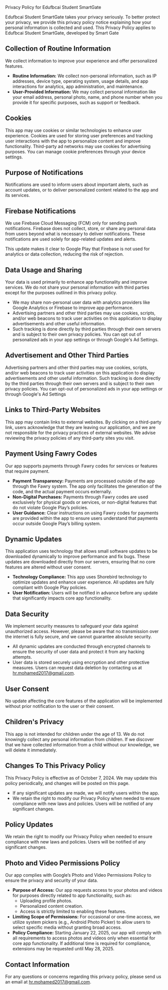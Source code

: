 Privacy Policy for Edufbcai Student SmartGate

Edufbcai Student SmartGate takes your privacy seriously. To better protect your privacy, we provide this privacy policy notice explaining how your personal information is collected and used. This Privacy Policy applies to Edufbcai Student SmartGate, developed by Smart Gate

## Collection of Routine Information

We collect information to improve your experience and offer personalized features.

- **Routine Information:** We collect non-personal information, such as IP addresses, device type, operating system, usage details, and app interactions for analytics, app administration, and maintenance.
- **User-Provided Information:** We may collect personal information like your email address, personal photo, name, and phone number when you provide it for specific purposes, such as support or feedback.

## Cookies

This app may use cookies or similar technologies to enhance user experience. Cookies are used for storing user preferences and tracking user interactions with the app to personalize content and improve functionality. Third-party ad networks may use cookies for advertising purposes. You can manage cookie preferences through your device settings.

## Purpose of Notifications

Notifications are used to inform users about important alerts, such as account updates, or to deliver personalized content related to the app and its services.

## Firebase Notifications

We use Firebase Cloud Messaging (FCM) only for sending push notifications. Firebase does not collect, store, or share any personal data from users beyond what is necessary to deliver notifications. These notifications are used solely for app-related updates and alerts.

This update makes it clear to Google Play that Firebase is not used for analytics or data collection, reducing the risk of rejection.
## Data Usage and Sharing

Your data is used primarily to enhance app functionality and improve services. We do not share your personal information with third parties except for the purposes outlined in this privacy policy.

- We may share non-personal user data with analytics providers like Google Analytics or Firebase to improve app performance.
- Advertising partners and other third parties may use cookies, scripts, and/or web beacons to track user activities on this application to display advertisements and other useful information.
- Such tracking is done directly by third parties through their own servers and is subject to their own privacy policies. You can opt out of personalized ads in your app settings or through Google's Ad Settings.

## Advertisement and Other Third Parties
Advertising partners and other third parties may use cookies, scripts, and/or web beacons to track user activities on this application to display advertisements and other useful information. Such tracking is done directly by the third parties through their own servers and is subject to their own privacy policies. You can opt-out of personalized ads in your app settings or through Google's Ad Settings

## Links to Third-Party Websites

This app may contain links to external websites. By clicking on a third-party link, users acknowledge that they are leaving our application, and we are not responsible for the privacy practices of external websites. We advise reviewing the privacy policies of any third-party sites you visit.

## Payment Using Fawry Codes

Our app supports payments through Fawry codes for services or features that require payment.

- **Payment Transparency:** Payments are processed outside of the app through the Fawry system. The app only facilitates the generation of the code, and the actual payment occurs externally.
- **Non-Digital Purchases:** Payments through Fawry codes are used exclusively for physical goods or services, or non-digital features that do not violate Google Play’s policies.
- **User Guidance:** Clear instructions on using Fawry codes for payments are provided within the app to ensure users understand that payments occur outside Google Play’s billing system.

## Dynamic Updates

This application uses technology that allows small software updates to be downloaded dynamically to improve performance and fix bugs. These updates are downloaded directly from our servers, ensuring that no core features are altered without user consent.

- **Technology Compliance:** This app uses Shorebird technology to optimize updates and enhance user experience. All updates are fully compliant with Google Play policies.
- **User Notification:** Users will be notified in advance before any update that significantly impacts core app functionality.

## Data Security

We implement security measures to safeguard your data against unauthorized access. However, please be aware that no transmission over the internet is fully secure, and we cannot guarantee absolute security.

- All dynamic updates are conducted through encrypted channels to ensure the security of user data and protect it from any hacking attempts.
- User data is stored securely using encryption and other protective measures. Users can request data deletion by contacting us at hr.mohamed2017@gmail.com.

## User Consent

No update affecting the core features of the application will be implemented without prior notification to the user or their consent.

## Children's Privacy

This app is not intended for children under the age of 13. We do not knowingly collect any personal information from children. If we discover that we have collected information from a child without our knowledge, we will delete it immediately.

## Changes To This Privacy Policy

This Privacy Policy is effective as of October 7, 2024. We may update this policy periodically, and changes will be posted on this page.

- If any significant updates are made, we will notify users within the app.
- We retain the right to modify our Privacy Policy when needed to ensure compliance with new laws and policies. Users will be notified of any significant changes.

## Policy Updates
We retain the right to modify our Privacy Policy when needed to ensure compliance with new laws and policies. Users will be notified of any significant changes.

## Photo and Video Permissions Policy

Our app complies with Google’s Photo and Video Permissions Policy to ensure the privacy and security of your data.

- **Purpose of Access:** Our app requests access to your photos and videos for purposes directly related to app functionality, such as:
  - Uploading profile photos.
  - Personalized content creation.
  - Access is strictly limited to enabling these features.
- **Limiting Scope of Permissions:** For occasional or one-time access, we utilize system pickers (e.g., Android Photo Picker) to allow users to select specific media without granting broad access.
- **Policy Compliance:** Starting January 22, 2025, our app will comply with all requirements to access photos and videos only when essential for core app functionality. If additional time is required for compliance, extensions may be requested until May 28, 2025.

## Contact Information

For any questions or concerns regarding this privacy policy, please send us an email at hr.mohamed2017@gmail.com.
